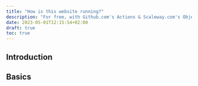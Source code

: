 ```yaml
---
title: "How is this website running?"
description: "For free, with Github.com's Actions & Scaleway.com's Object Storage"
date: 2023-05-01T12:15:54+02:00
draft: true
toc: true
---
```


## Introduction

## Basics

